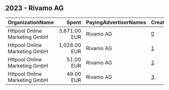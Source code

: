 ## 2023 - Rivamo AG 
|OrganizationName|Spent|PayingAdvertiserNames|CreativeUrls|Impressions|Genders|AgeBrackets|CountryCodes|BillingAddresses|CandidateBallotInformation|
|:---|---:|:---|:---|---:|:---|:---|:---|:---|:---|
|Httpool Online Marketing GmbH|3,871.00 EUR|Rivamo AG|[0](https://www.snap.com/political-ads/asset/e52233c5299d4784733ea1b7922a95db29d8aff0c086892ba4af08d5ce0960c7?mediaType=mp4)|1,129,890||18-35|germany|"Taborstraße 7/8,Vienna,1020,AT"||
|Httpool Online Marketing GmbH|1,028.00 EUR|Rivamo AG|[1](https://www.snap.com/political-ads/asset/72086f802f9efe619036f8878c69ac8b00ba66336a3ae8e5feda0397d0fabb9b?mediaType=mp4)|249,120||18-35|germany|"Taborstraße 7/8,Vienna,1020,AT"||
|Httpool Online Marketing GmbH|51.00 EUR|Rivamo AG|[2](https://www.snap.com/political-ads/asset/b755be4f10c8549148a8ae2f7e9290725bd7535fceb84faf9f569e1630229c48?mediaType=mp4)|13,527||18-35|germany|"Taborstraße 7/8,Vienna,1020,AT"||
|Httpool Online Marketing GmbH|49.00 EUR|Rivamo AG|[3](https://www.snap.com/political-ads/asset/7d635f2b50bf6d7e8870ec948c48e8c68060a8a3ffbe8f9161812796356be178?mediaType=mp4)|12,871||18-35|germany|"Taborstraße 7/8,Vienna,1020,AT"||
